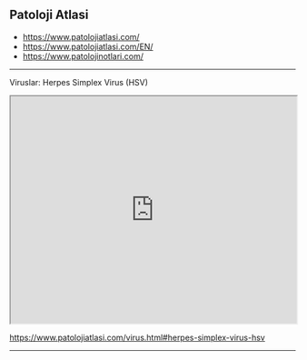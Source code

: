 




## Patoloji Atlasi


  -   <https://www.patolojiatlasi.com/>
  -   <https://www.patolojiatlasi.com/EN/>
  -   <https://www.patolojinotlari.com/>



---


Viruslar: Herpes Simplex Virus (HSV)

<iframe src='https://images.patolojiatlasi.com/HSV/herpesesophagitis/viewer_z0.html' style='height:400px;width:100%;' data-external='1'></iframe>

<https://www.patolojiatlasi.com/virus.html#herpes-simplex-virus-hsv>


---

